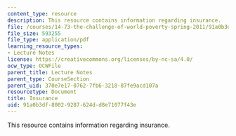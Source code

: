```yaml
---
content_type: resource
description: This resource contains information regarding insurance.
file: /courses/14-73-the-challenge-of-world-poverty-spring-2011/91a0b3df80029287624dd8e71077f43e_MIT14_73S11_Lec16_slides.pdf
file_size: 593255
file_type: application/pdf
learning_resource_types:
- Lecture Notes
license: https://creativecommons.org/licenses/by-nc-sa/4.0/
ocw_type: OCWFile
parent_title: Lecture Notes
parent_type: CourseSection
parent_uid: 370e7e17-0762-7fb6-3218-87fe9acd107a
resourcetype: Document
title: Insurance
uid: 91a0b3df-8002-9287-624d-d8e71077f43e
---
```

This resource contains information regarding insurance.